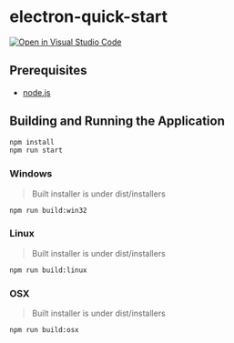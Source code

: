 # electron-quick-start

[![Open in Visual Studio Code](https://open.vscode.dev/badges/open-in-vscode.svg)](https://open.vscode.dev/milagan/electron-quick-start)

## Prerequisites
- [node.js](https://nodejs.org/)

## Building and Running the Application
```bash
npm install
npm run start
```

### Windows
> Built installer is under dist/installers
```bash
npm run build:win32
```

### Linux
> Built installer is under dist/installers
```bash
npm run build:linux
```

### OSX
> Built installer is under dist/installers
```bash
npm run build:osx
```
